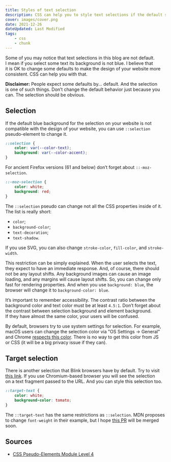 ```yaml
---
title: Styles of text selection
description: CSS can help you to style text selections if the default selection styles are not compatible with the design of your website.
cover: images/cover.png
date: 2021-12-26
dateUpdated: Last Modified
tags:
    - css
    - chunk
---
```


Some of you may notice that text selections in this blog are not default. I mean if you select some text its background is not blue. I believe that it is OK to change some defaults to make the design of your website more consistent. CSS can help you with that.

**Disclaimer:** People expect some defaults by... default. And the selection is one of such things. Don’t change the default behavior just because you can. The selection should be obvious.

## Selection

If the default blue background for the selection on your website is not compatible with the design of your website, you can use `::selection` pseudo-element to change it.

```css
::selection {
    color: var(--color-text);
    background: var(--color-accent);
}
```

For ancient Firefox versions (61 and below) don’t forget about `::-moz-selection`.

```css
::-moz-selection {
    color: white;
    background: red;
}
```

The `::selection` pseudo can change not all the CSS properties inside of it. The list is really short:

- `color`;
- `background-color`;
- `text-decoration`;
- `text-shadow`.

If you use SVG, you can also change `stroke-color`, `fill-color`, and `stroke-width`.

This restriction can be simply explained. When the user selects the text, they expect to have an immediate response. And, of course, there should not be any layout shifts. Any background images can cause an image loading, and any margins will cause layout shifts. So, you can change only fast for rendering properties. And when you use `background: blue`, the browser will change it to `background-color: blue`.

It’s important to remember accessibility. The contrast ratio between the background color and text color must be at least `4.5:1`. Don’t forget about the contrast between selection background and element background. If they have almost the same color, your users will be confused.

By default, browsers try to use system settings for selection. For example, macOS users can change the selection color via "OS Settings → General" and Chrome [respects this color](https://github.com/chromium/chromium/blob/c4d3c31083a2e1481253ff2d24298a1dfe19c754/third_party/blink/renderer/core/layout/layout_theme_mac.mm#L59). There is no way to get this color from JS or CSS (it will be a big privacy issue if they can).

## Target selection

There is another selection that Blink browsers have by default. Try to visit [this link](./#:~:text=It%E2%80%99s%20important%20to%C2%A0remember%20accessibility). If you use Chromium-based browser you will see the selection on a text fragment passed to the URL. And you can style this selection too.

```css
::target-text {
    color: white;
    background-color: tomato;
}
```

The `::target-text` has the same restrictions as `::selection`. MDN proposes to change `font-weight` in their example, but I hope [this PR](https://github.com/mdn/content/pull/11497) will be merged soon.

## Sources

- [CSS Pseudo-Elements Module Level 4](https://drafts.csswg.org/css-pseudo-4/#highlight-selectors)
